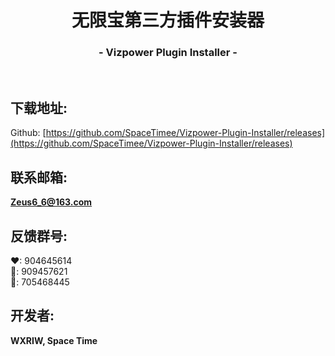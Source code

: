 <h1 align="center">无限宝第三方插件安装器</h1>
<h3 align="center">- Vizpower Plugin Installer -</h3>
</br>

## 下载地址:
Github: [https://github.com/SpaceTimee/Vizpower-Plugin-Installer/releases](https://github.com/SpaceTimee/Vizpower-Plugin-Installer/releases)

## 联系邮箱:
**Zeus6_6@163.com**

## 反馈群号:
❤: 904645614</br>
💛: 909457621</br>
💙: 705468445

## 开发者:

**WXRIW, Space Time**

